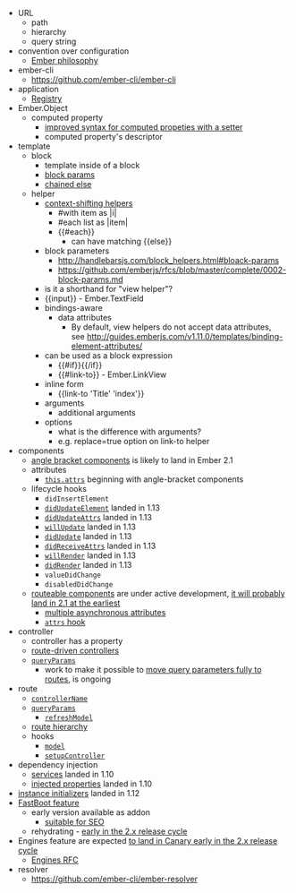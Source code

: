 * URL
  * path
  * hierarchy
  * query string
* convention over configuration
  * [Ember philosophy](http://www.ember-cli.com/#addon-conventions)
* ember-cli
  * https://github.com/ember-cli/ember-cli
* application
  * [Registry](https://github.com/emberjs/ember.js/pull/9981)
* Ember.Object
  * computed property
    * [improved syntax for computed propeties with a setter](http://emberjs.com/deprecations/v1.x/#toc_computed-properties-with-a-shared-getter-and-setter)
    * computed property's descriptor
* template
  * block
    * template inside of a block
    * [block params][run-up-to-two]
    * [chained else][run-up-to-two]
  * helper
    * [context-shifting helpers][another-two]
      * #with item as |i|
      * #each list as |item|
      * {{#each}}
        * can have matching {{else}}
    * block parameters
      * http://handlebarsjs.com/block_helpers.html#bloack-params
      * https://github.com/emberjs/rfcs/blob/master/complete/0002-block-params.md
    * is it a shorthand for "view helper"?
    * {{input}} - Ember.TextField
    * bindings-aware
      * data attributes
        * By default, view helpers do not accept data attributes, see http://guides.emberjs.com/v1.11.0/templates/binding-element-attributes/
    * can be used as a block expression
      * {{#if}}{{/if}}
      * {{#link-to}} - Ember.LinkView
    * inline form
      * {{link-to 'Title' 'index'}}
    * arguments
      * additional arguments
    * options
      * what is the difference with arguments?
      * e.g. replace=true option on link-to helper
* components
  * [angle bracket components][another-two] is likely to land in Ember 2.1
  * attributes  
    * [`this.attrs`][run-up-to-two] beginning with angle-bracket components
  * lifecycle hooks
    * `didInsertElement`
    * [`didUpdateElement`][run-up-to-two] landed in 1.13
    * [`didUpdateAttrs`][another-two] landed in 1.13
    * [`willUpdate`][another-two] landed in 1.13
    * [`didUpdate`][another-two] landed in 1.13
    * [`didReceiveAttrs`][another-two] landed in 1.13
    * [`willRender`][another-two] landed in 1.13
    * [`didRender`][another-two] landed in 1.13
    * `valueDidChange`
    * `disabledDidChange`
  * [routeable components][run-up-to-two] are under active development, [it will probably land in 2.1 at the earliest][another-two]
    * [multiple asynchronous attributes][another-two]
    * [`attrs` hook][another-two]
* controller
  * controller has a property
  * [route-driven controllers][query-params]
  * [`queryParams`][query-params]
    * work to make it possible to [move query parameters fully to routes][another-two], is ongoing
* route
  * [`controllerName`][query-params]
  * [`queryParams`][query-params]
    * [`refreshModel`][query-params]
  * [route hierarchy][query-params]
  * hooks
    * [`model`][query-params]
    * [`setupController`][query-params]
* dependency injection
  * [services][run-up-to-two] landed in 1.10
  * [injected properties][ember-1.10.0] landed in 1.10
* [instance initializers][run-up-to-two] landed in 1.12
* [FastBoot feature][another-two]
  * early version available as addon
    * [suitable for SEO][another-two]
  * rehydrating - [early in the 2.x release cycle][another-two]
* Engines feature are expected [to land in Canary early in the 2.x release cycle][another-two]
  * [Engines RFC](https://github.com/tomdale/rfcs/blob/master/active/0000-engines.md)
* resolver
  * https://github.com/ember-cli/ember-resolver

[query-params]: http://guides.emberjs.com/v1.10.0/routing/query-params/
[run-up-to-two]: http://emberjs.com/blog/2015/05/10/run-up-to-two-oh.html
[another-two]: http://emberjs.com/blog/2015/05/24/another-two-oh-status-update.html
[ember-1.10.0]: http://emberjs.com/blog/2015/02/07/ember-1-10-0-released.html
